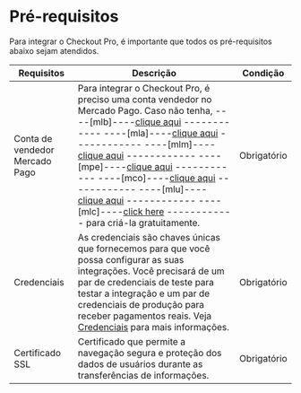 # Pré-requisitos

Para integrar o Checkout Pro, é importante que todos os pré-requisitos abaixo sejam atendidos.

| Requisitos  | Descrição  | Condição  |
| --- | --- | --- |
| Conta de vendedor Mercado Pago  | Para integrar o Checkout Pro, é preciso uma conta vendedor no Mercado Pago. Caso não tenha, ----[mlb]----[clique aqui](https://www.mercadopago.com.br/hub/registration/landing) ------------ ----[mla]----[clique aqui](https://www.mercadopago.com.ar/hub/registration/landing) ------------ ----[mlm]----[clique aqui](https://www.mercadopago.com.mx/hub/registration/landing) ------------ ----[mpe]----[clique aqui](https://www.mercadopago.com.pe/hub/registration/landing) ------------ ----[mco]----[clique aqui](https://www.mercadopago.com.co/hub/registration/landing) ------------ ----[mlu]----[clique aqui](https://www.mercadopago.com.uy/hub/registration/landing) ------------ ----[mlc]----[click here](https://www.mercadopago.cl/hub/registration/landing) ------------ para criá-la gratuitamente.  | Obrigatório  |
| Credenciais  | As credenciais são chaves únicas que fornecemos para que você possa configurar as suas integrações.  Você precisará de um par de credenciais de teste para testar a integração e um par de credenciais de produção para receber pagamentos reais. Veja [Credenciais](/developers/pt/docs/checkout-pro/additional-content/credentials) para mais informações.  | Obrigatório  |
| Certificado SSL  | Certificado que permite a navegação segura e proteção dos dados de usuários durante as transferências de informações.  | Obrigatório  |